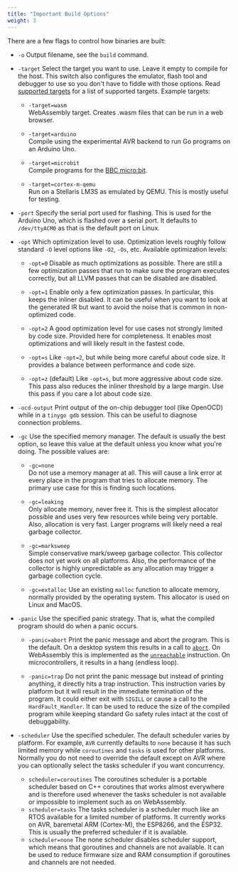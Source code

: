 ```yaml
---
title: "Important Build Options"
weight: 3
---
```


There are a few flags to control how binaries are built:

- `-o`
Output filename, see the ``build`` command.

- `-target`
    Select the target you want to use. Leave it empty to compile for the host. This switch also configures the emulator, flash tool and debugger to use so you don't have to fiddle with those options. Read [supported targets](../../microcontrollers/) for a list of supported targets. Example targets:

  - `-target=wasm`  
    WebAssembly target. Creates .wasm files that can be run in a web browser.

  - `-target=arduino`  
    Compile using the experimental AVR backend to run Go programs on an Arduino Uno.

  - `-target=microbit`  
    Compile programs for the [BBC micro:bit](https://microbit.org/).

  - `-target=cortex-m-qemu`  
    Run on a Stellaris LM3S as emulated by QEMU. This is mostly useful for testing.

- `-port`
Specify the serial port used for flashing. This is used for the Arduino Uno, which is flashed over a serial port. It defaults to ``/dev/ttyACM0`` as that is the default port on Linux.

- `-opt`
Which optimization level to use. Optimization levels roughly follow standard `-O` level options like ``-O2``, ``-Os``, etc. Available optimization levels:

  - `-opt=0`
Disable as much optimizations as possible. There are still a few optimization passes that run to make sure the program executes correctly, but all LLVM passes that can be disabled are disabled.

  - `-opt=1`
Enable only a few optimization passes. In particular, this keeps the inliner disabled. It can be useful when you want to look at the generated IR but want to avoid the noise that is common in non-optimized code.

  - `-opt=2`
A good optimization level for use cases not strongly limited by code size. Provided here for completeness. It enables most optimizations and will likely result in the fastest code.

  - `-opt=s`
Like `-opt=2`, but while being more careful about code size. It provides a balance between performance and code size.

  - `-opt=z` (default)
Like ``-opt=s``, but more aggressive about code size. This pass also reduces the inliner threshold by a large margin. Use this pass if you care a lot about code size.

- `-ocd-output`
Print output of the on-chip debugger tool (like OpenOCD) while in a `tinygo gdb` session. This can be useful to diagnose connection problems.

- `-gc`
Use the specified memory manager. The default is usually the best option, so leave this value at the default unless you know what you're doing. The possible values are:

  - `-gc=none`  
    Do not use a memory manager at all. This will cause a link error at every place in the program that tries to allocate memory. The primary use case for this is finding such locations.

  - `-gc=leaking`  
    Only allocate memory, never free it. This is the simplest allocator possible and uses very few resources while being very portable. Also, allocation is very fast. Larger programs will likely need a real garbage collector.

  - `-gc=marksweep`  
    Simple conservative mark/sweep garbage collector. This collector does not yet work on all platforms. Also, the performance of the collector is highly unpredictable as any allocation may trigger a garbage collection cycle.

  - `-gc=extalloc`
    Use an existing `malloc` function to allocate memory, normally provided by the operating system. This allocator is used on Linux and MacOS.

- `-panic`
Use the specified panic strategy. That is, what the compiled program should do when a panic occurs.

  - `-panic=abort`
    Print the panic message and abort the program. This is the default. On a desktop system this results in a call to [`abort`](https://manpages.debian.org/stretch/manpages-dev/abort.3.en.html). On WebAssembly this is implemented as the [`unreachable`](https://webassembly.github.io/spec/core/syntax/instructions.html#syntax-instr-control) instruction. On microcontrollers, it results in a hang (endless loop).

  - `-panic=trap`
    Do not print the panic message but instead of printing anything, it directly hits a trap instruction. This instruction varies by platform but it will result in the immediate termination of the program. It could either exit with `SIGILL` or cause a call to the `HardFault_Handler`. It can be used to reduce the size of the compiled program while keeping standard Go safety rules intact at the cost of debuggability.

- `-scheduler`
Use the specified scheduler. The default scheduler varies by platform. For example, `AVR` currently defaults to `none` because it has such limited memory while `coroutines` and `tasks` is used for other platforms. Normally you do not need to override the default except on AVR where you can optionally select the tasks scheduler if you want concurrency.

  - `scheduler=coroutines` The coroutines scheduler is a portable scheduler based on C++ coroutines that works almost everywhere and is therefore used whenever the tasks scheduler is not available or impossible to implement such as on WebAssembly.
  - `scheduler=tasks` The tasks scheduler is a scheduler much like an RTOS available for a limited number of platforms. It currently works on AVR, baremetal ARM (Cortex-M), the ESP8266, and the ESP32. This is usually the preferred scheduler if it is available.
  - `scheduler=none` The none scheduler disables scheduler support, which means that goroutines and channels are not available. It can be used to reduce firmware size and RAM consumption if goroutines and channels are not needed.

